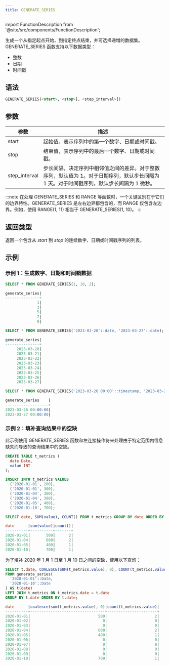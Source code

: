 ```yaml
---
title: GENERATE_SERIES
---
```

import FunctionDescription from '@site/src/components/FunctionDescription';

生成一个从指定起点开始，到指定终点结束，并可选择递增的数据集。GENERATE_SERIES 函数支持以下数据类型：

- 整数
- 日期
- 时间戳

## 语法

```sql
GENERATE_SERIES(<start>, <stop>[, <step_interval>])
```

## 参数

| 参数          | 描述                                                                                                                                                                                                 |
|---------------|-----------------------------------------------------------------------------------------------------------------------------------------------------------------------------------------------------|
| start         | 起始值，表示序列中的第一个数字、日期或时间戳。                                                                                                                                                             |
| stop          | 结束值，表示序列中的最后一个数字、日期或时间戳。                                                                                                                                                            |
| step_interval | 步长间隔，决定序列中相邻值之间的差异。对于整数序列，默认值为 1。对于日期序列，默认步长间隔为 1 天。对于时间戳序列，默认步长间隔为 1 微秒。 	|


:::note
在处理 GENERATE_SERIES 和 RANGE 等函数时，一个关键区别在于它们的边界特性。GENERATE_SERIES 是左右边界都包含的，而 RANGE 仅包含左边界。例如，使用 RANGE(1, 11) 相当于 GENERATE_SERIES(1, 10)。
:::

## 返回类型

返回一个包含从 *start* 到 *stop* 的连续数字、日期或时间戳序列的列表。

## 示例

### 示例 1：生成数字、日期和时间戳数据

```sql
SELECT * FROM GENERATE_SERIES(1, 10, 2);

generate_series|
---------------+
              1|
              3|
              5|
              7|
              9|

SELECT * FROM GENERATE_SERIES('2023-03-20'::date, '2023-03-27'::date);

generate_series|
---------------+
     2023-03-20|
     2023-03-21|
     2023-03-22|
     2023-03-23|
     2023-03-24|
     2023-03-25|
     2023-03-26|
     2023-03-27|

SELECT * FROM GENERATE_SERIES('2023-03-26 00:00'::timestamp, '2023-03-27 12:00'::timestamp, 86400000000);

generate_series    |
-------------------+
2023-03-26 00:00:00|
2023-03-27 00:00:00|
```

### 示例 2：填补查询结果中的空缺

此示例使用 GENERATE_SERIES 函数和左连接操作符来处理由于特定范围内信息缺失而导致的查询结果中的空缺。

```sql
CREATE TABLE t_metrics (
  date Date,
  value INT
);

INSERT INTO t_metrics VALUES
  ('2020-01-01', 200),
  ('2020-01-01', 300),
  ('2020-01-04', 300),
  ('2020-01-04', 300),
  ('2020-01-05', 400),
  ('2020-01-10', 700);

SELECT date, SUM(value), COUNT() FROM t_metrics GROUP BY date ORDER BY date;

date      |sum(value)|count()|
----------+----------+-------+
2020-01-01|       500|      2|
2020-01-04|       600|      2|
2020-01-05|       400|      1|
2020-01-10|       700|      1|
```

为了填补 2020 年 1 月 1 日至 1 月 10 日之间的空缺，使用以下查询：

```sql
SELECT t.date, COALESCE(SUM(t_metrics.value), 0), COUNT(t_metrics.value)
FROM generate_series(
  '2020-01-01'::Date,
  '2020-01-10'::Date
) AS t(date)
LEFT JOIN t_metrics ON t_metrics.date = t.date
GROUP BY t.date ORDER BY t.date;

date      |coalesce(sum(t_metrics.value), 0)|count(t_metrics.value)|
----------+---------------------------------+----------------------+
2020-01-01|                              500|                     2|
2020-01-02|                                0|                     0|
2020-01-03|                                0|                     0|
2020-01-04|                              600|                     2|
2020-01-05|                              400|                     1|
2020-01-06|                                0|                     0|
2020-01-07|                                0|                     0|
2020-01-08|                                0|                     0|
2020-01-09|                                0|                     0|
2020-01-10|                              700|                     1|
```